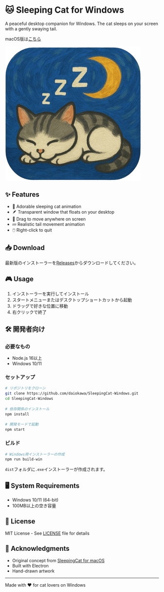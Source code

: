 # 🐱 Sleeping Cat for Windows

A peaceful desktop companion for Windows. The cat sleeps on your screen with a gently swaying tail.

macOS版は[こちら](https://github.com/daiokawa/SleepingCat)

![Sleeping Cat Icon](icon_original.png)

## ✨ Features

- 🌙 Adorable sleeping cat animation
- 🪶 Transparent window that floats on your desktop
- 🎯 Drag to move anywhere on screen
- 💤 Realistic tail movement animation
- 🖱️ Right-click to quit

## 📥 Download

最新版のインストーラーを[Releases](https://github.com/daiokawa/SleepingCat-Windows/releases)からダウンロードしてください。

## 🎮 Usage

1. インストーラーを実行してインストール
2. スタートメニューまたはデスクトップショートカットから起動
3. ドラッグで好きな位置に移動
4. 右クリックで終了

## 🛠 開発者向け

### 必要なもの
- Node.js 16以上
- Windows 10/11

### セットアップ
```bash
# リポジトリをクローン
git clone https://github.com/daiokawa/SleepingCat-Windows.git
cd SleepingCat-Windows

# 依存関係のインストール
npm install

# 開発モードで起動
npm start
```

### ビルド
```bash
# Windows用インストーラーの作成
npm run build-win
```

`dist`フォルダに`.exe`インストーラーが作成されます。

## 🖥 System Requirements

- Windows 10/11 (64-bit)
- 100MB以上の空き容量

## 📝 License

MIT License - See [LICENSE](LICENSE) file for details

## 🙏 Acknowledgments

- Original concept from [SleepingCat for macOS](https://github.com/daiokawa/SleepingCat)
- Built with Electron
- Hand-drawn artwork

---

Made with ❤️ for cat lovers on Windows